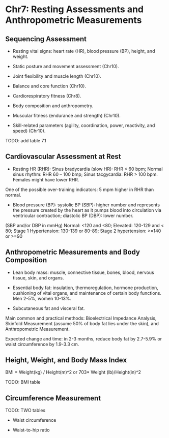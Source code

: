 # Chr7: Resting Assessments and Anthropometric Measurements

## Sequencing Assessment

- Resting vital signs: heart rate (HR), blood pressure (BP), height, and weight.

- Static posture and movement assessment (Chr10). 

- Joint flexibility and muscle length (Chr10).

- Balance and core function (Chr10).

- Cardiorespiratory fitness (Chr8).

- Body composition and anthropometry.

- Muscular fitness (endurance and strength) (Chr10).

- Skill-related parameters (agility, coordination, power, reactivity, and speed) (Chr10).

TODO: add table 7.1


## Cardiovascular Assessment at Rest

- Resting HR (RHR): Sinus bradycardia (slow HR): RHR < 60 bpm; Normal sinus rhythm: RHR 60 – 100 bmp; Sinus tacgycardia: RHR > 100 bpm. Females might have lower RHR. 

One of the possible over-training indicators: 5 mpm higher in RHR than normal. 

- Blood pressure (BP): systolic BP (SBP): higher number and represents the pressure created by the heart as it pumps blood into circulation via ventricular contraction; diastolic BP (DBP): lower number. 

(SBP and/or DBP in mmHg) Normal: <120 and <80; Elevated: 120-129 and < 80; Stage 1 Hypertension: 130-139 or 80-89; Stage 2 hypertension: >=140 or >=90 


## Anthropometric Measurements and Body Composition

- Lean body mass: muscle, connective tissue, bones, blood, nervous tissue, skin, and organs.

- Essential body fat: insulation, thermoregulation, hormone production, cushioning of vital organs, and maintenance of certain body functions. Men 2-5%, women 10-13%.

- Subcutaneous fat and visceral fat.

Main common and practical methods: Bioelectrical Impedance Analysis, Skinfold Measurement (assume 50% of body fat lies under the skin), and Anthropometric Measurement.

Expected change and time: in 2-3 months, reduce  body fat by 2.7-5.9% or waist circumference by 1.9-3.3 cm. 


## Height, Weight, and Body Mass Index

BMI = Weight(kg) / Height(m)^2 or 703* Weight (lb)/Height(in)^2

TODO: BMI table


## Circumference Measurement

TODO: TWO tables

- Waist circumference

- Waist-to-hip ratio


